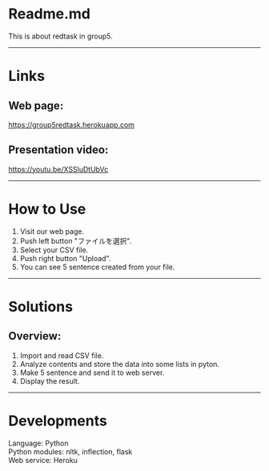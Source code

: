 # Readme.md  
This is about redtask in group5.  
***

# Links  
## Web page:
https://group5redtask.herokuapp.com  
## Presentation video:  
https://youtu.be/XSSluDtUbVc  
***

# How to Use  
1. Visit our web page.  
2. Push left button "ファイルを選択".  
3. Select your CSV file.
4. Push right button "Upload".  
5. You can see 5 sentence created from your file.  
***

# Solutions  
## Overview:  
1. Import and read CSV file.  
2. Analyze contents and store the data into some lists in pyton.  
3. Make 5 sentence and send it to web server.  
4. Display the result.  
***

# Developments
Language: Python  
Python modules: nltk, inflection, flask  
Web service: Heroku  
  

